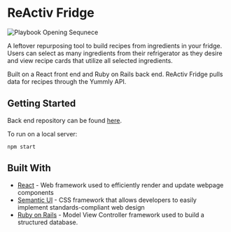 # ReActiv Fridge

![Playbook Opening Sequnece](https://media.giphy.com/media/2gVZiyyHbTsy6XLSh6/giphy.gif)

A leftover repurposing tool to build recipes from ingredients in your fridge. Users can select as many ingredients from their refrigerator as they desire and view recipe cards that utilize all selected ingredients.

Built on a React front end and Ruby on Rails back end. ReActiv Fridge pulls data for recipes through the Yummly API.

## Getting Started

Back end repository can be found [here](https://github.com/gbzhang6/back_end_ReActivFridge).

To run on a local server:

```
npm start
```

## Built With

* [React](https://reactjs.org/) - Web framework used to efficiently render and update webpage components
* [Semantic UI](https://semantic-ui.com/) - CSS framework that allows developers to easily implement standards-compliant web design
* [Ruby on Rails](https://rubyonrails.org/) - Model View Controller framework used to build a structured database.